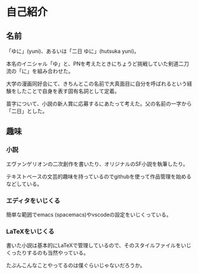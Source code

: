 # 自己紹介
## 名前
「ゆに」(yuni)、あるいは「二日 ゆに」(hutsuka yuni)。

本名のイニシャル「ゆ」と、PNを考えたときにちょうど挑戦していた剣道二刀流の「に」を組み合わせた。

大学の漫画同好会にて、きちんとこの名前で大真面目に自分を呼ばれるという経験をしたことで自身を表す固有名詞として定着。

苗字について、小説の新人賞に応募するにあたって考えた。父の名前の一字から「二日」とした。

## 趣味
### 小説
エヴァンゲリオンの二次創作を書いたり、オリジナルのSF小説を執筆したり。

テキストベースの文芸的趣味を持っているのでgithubを使って作品管理を始めるなどしている。

### エディタをいじくる
簡単な範囲でemacs (spacemacs)やvscodeの設定をいじくっている。

### LaTeXをいじくる
書いた小説は基本的にLaTeXで管理しているので、そのスタイルファイルをいじくったりするのも当然やっている。

たぶんこんなことやってるのは僕ぐらいじゃないだろうか。
